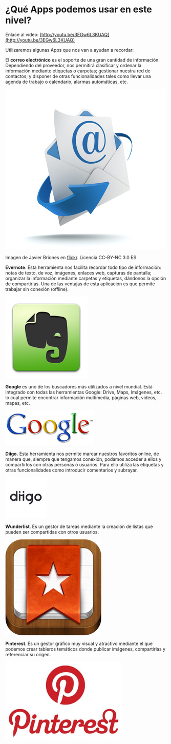 # ¿Qué Apps podemos usar en este nivel?

Enlace al vídeo: [http://youtu.be/3EGw6L3KUAQ](http://youtu.be/3EGw6L3KUAQ)

Utilizaremos algunas Apps que nos van a ayudan a recordar:

El **correo electrónico** es el soporte de una gran cantidad de información. Dependiendo del proveedor, nos permitirá clasificar y ordenar la información mediante etiquetas o carpetas; gestionar nuestra red de contactos; y disponer de otras funcionalidades tales como llevar una agenda de trabajo o calendario, alarmas automáticas, etc.


![Icono de acceso a internet](img/9026700946_900a0e0d05.jpg)


Imagen de Javier Briones en [flickr](https://c1.staticflickr.com/9/8551/9026700946_900a0e0d05.jpg). Licencia CC-BY-NC 3.0 ES  

**Evernote**. Esta herramienta nos facilita recordar todo tipo de información: notas de texto, de voz, imágenes, enlaces web, capturas de pantalla; organizar la información mediante carpetas y etiquetas, dándonos la opción de compartirlas. Una de las ventajas de esta aplicación es que permite trabajar sin conexión (offline).


![EVERNOTE](img/Evernote.png "Icono de la App Evernote")


**Google** es uno de los buscadores más utilizados a nivel mundial. Está integrado con todas las herramientas Google: Drive, Maps, Imágenes, etc. lo cual permite encontrar información multimedia, páginas web, videos, mapas, etc.


![Logo de google](img/Google_logo_Transparent.png)


**Diigo.** Esta herramienta nos permite marcar nuestros favoritos online, de manera que, siempre que tengamos conexión, podamos acceder a ellos y compartirlos con otras personas o usuarios. Para ello utiliza las etiquetas y otras funcionalidades como introducir comentarios y subrayar.


![Logo de diigo](img/diigo-icon.png)


**Wunderlist**. Es un gestor de tareas mediante la creación de listas que pueden ser compartidas con otros usuarios.


![Icono de Wunderlist](img/wunderlist_logo_icon.jpg)


**Pinterest**. Es un gestor gráfico muy visual y atractivo mediante el que podemos crear tableros temáticos donde publicar imágenes, compartirlas y referenciar su origen.


![Logo de Pinterest](img/pinterest-logo-364x243.jpg)

